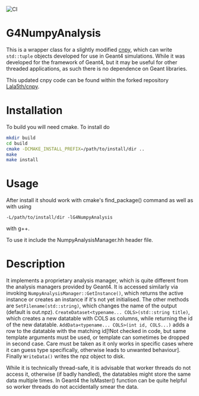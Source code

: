 ![CI](https://github.com/Lala5th/G4NumpyAnalysis/workflows/CI/badge.svg)
# G4NumpyAnalysis

This is a wrapper class for a slightly modified [cnpy](https://github.com/rogersce/cnpy), which can write `std::tuple` objects developed for use in Geant4 simulations. While it was developed for the framework of Geant4, but it may be useful for other threaded applications, as such there is no dependence on Geant libraries.

This updated cnpy code can be found within the forked repository [Lala5th/cnpy](https://github.com/lala5th/cnpy).

# Installation

To build you will need cmake. To install do

```bash
mkdir build
cd build
cmake -DCMAKE_INSTALL_PREFIX=/path/to/install/dir ..
make
make install
```

# Usage

After install it should work with cmake's find_package() command as well as with using
```
-L/path/to/install/dir -lG4NumpyAnalysis
```
with g++.

To use it include the NumpyAnalysisManager.hh header file.

# Description

It implements a proprietary analysis manager, which is quite different from the analysis managers provided by Geant4. It is accessed similarly via invoking `NumpyAnalysisManager::GetInstance()`, which returns the active instance or creates an instance if it's not yet initialised. The other methods are `SetFilename(std::string)`, which changes the name of the output (default is out.npz). `CreateDataset<typename... COLS>(std::string title)`, which creates a new datatable with COLS as columns, while returning the id of the new datatable. `AddData<typename... COLS>(int id, COLS...)` adds a row to the datatable with the matching id[!Not checked in code, but same template arguments must be used, or template can sometimes be dropped in second case. Care must be taken as it only works in specific cases where it can guess type specifically, otherwise leads to unwanted behaviour]. Finally `WriteData()` writes the npz object to disk.

While it is technically thread-safe, it is advisable that worker threads do not access it, otherwise (if badly handled), the datatables might store the same data multiple times. In Geant4 the IsMaster() function can be quite helpful so worker threads do not accidentally smear the data.
